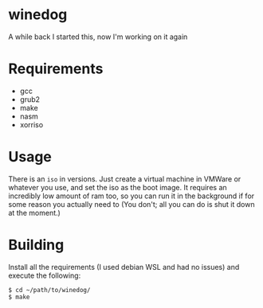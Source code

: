 # winedog

A while back I started this, now I'm working on it again

# Requirements

  - gcc
  - grub2
  - make
  - nasm
  - xorriso

# Usage

There is an `iso` in versions. Just create a virtual machine in VMWare or whatever you use, and set the iso as the boot image. It requires an incredibly low amount of ram too, so you can run it in the background if for some reason you actually need to (You don't; all you can do is shut it down at the moment.)

# Building

Install all the requirements (I used debian WSL and had no issues) and execute the following:

```shell
$ cd ~/path/to/winedog/
$ make
```
